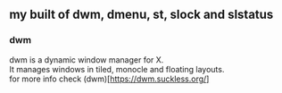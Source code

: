 ## my built of dwm, dmenu, st, slock and slstatus

### dwm
dwm is a dynamic window manager for X. <br>
It manages windows in tiled, monocle and floating layouts. <br>
for more info check (dwm)[https://dwm.suckless.org/]
